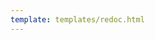 ```yaml
---
template: templates/redoc.html
---
```


<redoc spec-url="{{base_path}}/references/service-extensions/pre-flow-extensions/pre-issue-access-token-action/api/pre-issue-access-token-action-v1.yaml" theme='{{redoc_theme}}'></redoc>